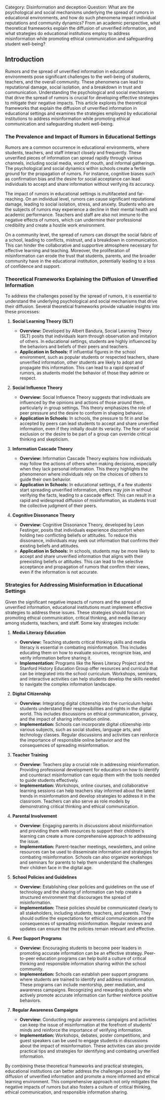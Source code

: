Category: Disinformation and deception
Question: What are the psychological and social mechanisms underlying the spread of rumors in educational environments, and how do such phenomena impact individual reputations and community dynamics? From an academic perspective, what theoretical frameworks explain the diffusion of unverified information, and what strategies do educational institutions employ to address misinformation while promoting ethical communication and safeguarding student well-being?


## Introduction

Rumors and the spread of unverified information in educational environments pose significant challenges to the well-being of students, teachers, and the overall community. These phenomena can lead to reputational damage, social isolation, and a breakdown in trust and communication. Understanding the psychological and social mechanisms that drive the spread of rumors is crucial for developing effective strategies to mitigate their negative impacts. This article explores the theoretical frameworks that explain the diffusion of unverified information in educational settings and examines the strategies employed by educational institutions to address misinformation while promoting ethical communication and safeguarding student well-being.

### The Prevalence and Impact of Rumors in Educational Settings

Rumors are a common occurrence in educational environments, where students, teachers, and staff interact closely and frequently. These unverified pieces of information can spread rapidly through various channels, including social media, word of mouth, and informal gatherings. The psychological and social dynamics within schools create a fertile ground for the propagation of rumors. For instance, cognitive biases such as confirmation bias and the desire for social acceptance can lead individuals to accept and share information without verifying its accuracy.

The impact of rumors in educational settings is multifaceted and far-reaching. On an individual level, rumors can cause significant reputational damage, leading to social isolation, stress, and anxiety. Students who are the subjects of rumors may experience a decline in their mental health and academic performance. Teachers and staff are also not immune to the negative effects of rumors, which can undermine their professional credibility and create a hostile work environment.

On a community level, the spread of rumors can disrupt the social fabric of a school, leading to conflicts, mistrust, and a breakdown in communication. This can hinder the collaborative and supportive atmosphere necessary for effective learning and teaching. Moreover, the proliferation of misinformation can erode the trust that students, parents, and the broader community have in the educational institution, potentially leading to a loss of confidence and support.

### Theoretical Frameworks Explaining the Diffusion of Unverified Information

To address the challenges posed by the spread of rumors, it is essential to understand the underlying psychological and social mechanisms that drive their diffusion. Several theoretical frameworks provide valuable insights into these processes:

1. **Social Learning Theory (SLT)**
   - **Overview:** Developed by Albert Bandura, Social Learning Theory (SLT) posits that individuals learn through observation and imitation of others. In educational settings, students are highly influenced by the behaviors and beliefs of their peers and teachers.
   - **Application in Schools:** If influential figures in the school environment, such as popular students or respected teachers, share unverified information, other students are likely to adopt and propagate this information. This can lead to a rapid spread of rumors, as students model the behavior of those they admire or respect.

2. **Social Influence Theory**
   - **Overview:** Social Influence Theory suggests that individuals are influenced by the opinions and actions of those around them, particularly in group settings. This theory emphasizes the role of peer pressure and the desire to conform in shaping behavior.
   - **Application in Schools:** In schools, the pressure to fit in and be accepted by peers can lead students to accept and share unverified information, even if they initially doubt its veracity. The fear of social exclusion or the desire to be part of a group can override critical thinking and skepticism.

3. **Information Cascade Theory**
   - **Overview:** Information Cascade Theory explains how individuals may follow the actions of others when making decisions, especially when they lack personal information. This theory highlights the phenomenon where individuals rely on the choices of others to guide their own behavior.
   - **Application in Schools:** In educational settings, if a few students start spreading unverified information, others may join in without verifying the facts, leading to a cascade effect. This can result in a rapid and widespread diffusion of misinformation, as students trust the collective judgment of their peers.

4. **Cognitive Dissonance Theory**
   - **Overview:** Cognitive Dissonance Theory, developed by Leon Festinger, posits that individuals experience discomfort when holding two conflicting beliefs or attitudes. To reduce this dissonance, individuals may seek out information that confirms their existing beliefs and attitudes.
   - **Application in Schools:** In schools, students may be more likely to accept and share unverified information that aligns with their preexisting beliefs or attitudes. This can lead to the selective acceptance and propagation of rumors that confirm their views, even if the information is not accurate.

### Strategies for Addressing Misinformation in Educational Settings

Given the significant negative impacts of rumors and the spread of unverified information, educational institutions must implement effective strategies to address these issues. These strategies should focus on promoting ethical communication, critical thinking, and media literacy among students, teachers, and staff. Some key strategies include:

1. **Media Literacy Education**
   - **Overview:** Teaching students critical thinking skills and media literacy is essential in combating misinformation. This includes educating them on how to evaluate sources, recognize bias, and verify information before sharing it.
   - **Implementation:** Programs like the News Literacy Project and the Stanford History Education Group offer resources and curricula that can be integrated into the school curriculum. Workshops, seminars, and interactive activities can help students develop the skills needed to navigate the complex information landscape.

2. **Digital Citizenship**
   - **Overview:** Integrating digital citizenship into the curriculum helps students understand their responsibilities and rights in the digital world. This includes discussions on ethical communication, privacy, and the impact of sharing information online.
   - **Implementation:** Schools can incorporate digital citizenship into various subjects, such as social studies, language arts, and technology classes. Regular discussions and activities can reinforce the importance of responsible online behavior and the consequences of spreading misinformation.

3. **Teacher Training**
   - **Overview:** Teachers play a crucial role in addressing misinformation. Providing professional development for educators on how to identify and counteract misinformation can equip them with the tools needed to guide students effectively.
   - **Implementation:** Workshops, online courses, and collaborative learning sessions can help teachers stay informed about the latest trends in misinformation and develop strategies to address it in the classroom. Teachers can also serve as role models by demonstrating critical thinking and ethical communication.

4. **Parental Involvement**
   - **Overview:** Engaging parents in discussions about misinformation and providing them with resources to support their children's learning can create a more comprehensive approach to addressing the issue.
   - **Implementation:** Parent-teacher meetings, newsletters, and online resources can be used to disseminate information and strategies for combating misinformation. Schools can also organize workshops and seminars for parents to help them understand the challenges their children face in the digital age.

5. **School Policies and Guidelines**
   - **Overview:** Establishing clear policies and guidelines on the use of technology and the sharing of information can help create a structured environment that discourages the spread of misinformation.
   - **Implementation:** These policies should be communicated clearly to all stakeholders, including students, teachers, and parents. They should outline the expectations for ethical communication and the consequences of spreading misinformation. Regular reviews and updates can ensure that the policies remain relevant and effective.

6. **Peer Support Programs**
   - **Overview:** Encouraging students to become peer leaders in promoting accurate information can be an effective strategy. Peer-to-peer education programs can help build a culture of critical thinking and responsible information sharing within the school community.
   - **Implementation:** Schools can establish peer support programs where students are trained to identify and address misinformation. These programs can include mentorship, peer mediation, and awareness campaigns. Recognizing and rewarding students who actively promote accurate information can further reinforce positive behaviors.

7. **Regular Awareness Campaigns**
   - **Overview:** Conducting regular awareness campaigns and activities can keep the issue of misinformation at the forefront of students' minds and reinforce the importance of verifying information.
   - **Implementation:** Workshops, debates, poster competitions, and guest speakers can be used to engage students in discussions about the impact of misinformation. These activities can also provide practical tips and strategies for identifying and combating unverified information.

By combining these theoretical frameworks and practical strategies, educational institutions can better address the challenges posed by the diffusion of unverified information and promote a more informed and ethical learning environment. This comprehensive approach not only mitigates the negative impacts of rumors but also fosters a culture of critical thinking, ethical communication, and responsible information sharing.

